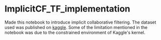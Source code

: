 # ImplicitCF_TF_implementation

Made this notebook to introduce implicit collaborative filtering. The dataset used was published on [kaggle](https://www.kaggle.com/tamber/steam-video-games).
Some of the limitation mentioned in the notebook was due to the constrained environment of Kaggle's kernel.
